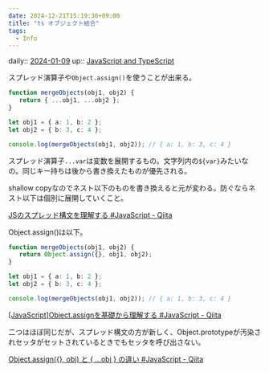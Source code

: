 ```yaml
---
date: 2024-12-21T15:19:30+09:00
title: "ts オブジェクト結合"
tags:
  - Info
---
```


daily:: [2024-01-09](/Daily_Note/2024-01-09.md)
up:: [JavaScript and TypeScript](../Bar/Program/JavaScript%20and%20TypeScript.md)

スプレッド演算子や`Object.assign()`を使うことが出来る。

```ts
function mergeObjects(obj1, obj2) {
   return { ...obj1, ...obj2 };
}

let obj1 = { a: 1, b: 2 };
let obj2 = { b: 3, c: 4 };

console.log(mergeObjects(obj1, obj2)); // { a: 1, b: 3, c: 4 }
```

スプレッド演算子`...var`は変数を展開するもの。文字列内の`${var}`みたいなの。同じキー持ちは後から書き換えたものが優先される。

shallow copyなのでネスト以下のものを書き換えると元が変わる。防ぐならネスト以下は個別に展開していくこと。

[JSのスプレッド構文を理解する #JavaScript - Qiita](https://qiita.com/akisx/items/682a4283c13fe336c547)

Object.assign()は以下。

```ts
function mergeObjects(obj1, obj2) {
   return Object.assign({}, obj1, obj2);
}

let obj1 = { a: 1, b: 2 };
let obj2 = { b: 3, c: 4 };

console.log(mergeObjects(obj1, obj2)); // { a: 1, b: 3, c: 4 }

```

[\[JavaScript\]Object.assignを基礎から理解する #JavaScript - Qiita](https://qiita.com/HuntingRathalos/items/1c22ca800d09ea2f8330)

二つはほぼ同じだが、スプレッド構文の方が新しく、Object.prototypeが汚染されセッタがセットされているときでもセッタを呼び出さない。

[Object.assign({}, obj) と { ...obj } の違い #JavaScript - Qiita](https://qiita.com/uhyo/items/eaed00f1af9b0b7ee2e6)